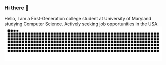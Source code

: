 ### Hi there 👋

 Hello, I am a First-Generation college student at University of Maryland studying Computer Science. Actively seeking job opportunities in the USA.
 <picture>
  <source media="(prefers-color-scheme: dark)" srcset="https://raw.githubusercontent.com/Chenyc666/Chenyc666/output/github-contribution-grid-snake-dark.svg">
  <source media="(prefers-color-scheme: light)" srcset="https://raw.githubusercontent.com/Chenyc666/Chenyc666/output/github-contribution-grid-snake.svg">
  <img alt="github contribution grid snake animation" src="https://raw.githubusercontent.com/Chenyc666/Chenyc666/output/github-contribution-grid-snake.svg">
</picture>
